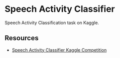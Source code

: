 # Speech Activity Classifier

Speech Activity Classification task on Kaggle.

## Resources
- [Speech Activity Classifier Kaggle Competition](https://www.kaggle.com/competitions/silero-audio-classifier/)